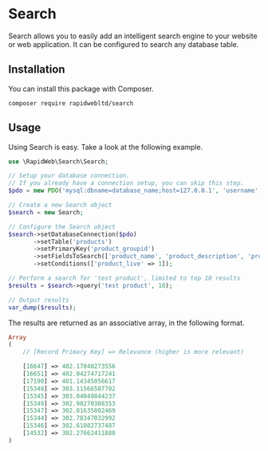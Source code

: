 # Search

Search allows you to easily add an intelligent search engine to your website or web application. 
It can be configured to search any database table.

## Installation

You can install this package with Composer.

```
composer require rapidwebltd/search
```

## Usage

Using Search is easy. Take a look at the following example.

```php
use \RapidWeb\Search\Search;

// Setup your database connection. 
// If you already have a connection setup, you can skip this step.
$pdo = new PDO('mysql:dbname=database_name;host=127.0.0.1', 'username', 'password');

// Create a new Search object
$search = new Search;

// Configure the Search object
$search->setDatabaseConnection($pdo)
       ->setTable('products')
       ->setPrimaryKey('product_groupid')
       ->setFieldsToSearch(['product_name', 'product_description', 'product_seokeywords'])
       ->setConditions(['product_live' => 1]);

// Perform a search for 'test product', limited to top 10 results
$results = $search->query('test product', 10);

// Output results
var_dump($results);
```

The results are returned as an associative array, in the following format.

```php
Array
(
    // [Record Primary Key] => Relevance (higher is more relevant)

    [16647] => 402.17040273556
    [16651] => 402.04274717241
    [17190] => 401.14345056617
    [15348] => 303.11566587702
    [15345] => 303.04049844237
    [15349] => 302.90270308353
    [15347] => 302.81635802469
    [15344] => 302.78347032992
    [15346] => 302.61082737487
    [14532] => 302.27662411888
)
```